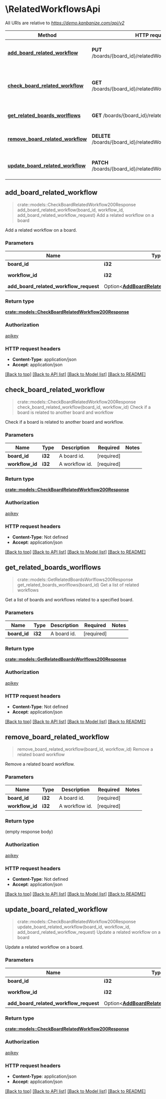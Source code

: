 # \RelatedWorkflowsApi

All URIs are relative to *https://demo.kanbanize.com/api/v2*

Method | HTTP request | Description
------------- | ------------- | -------------
[**add_board_related_workflow**](RelatedWorkflowsApi.md#add_board_related_workflow) | **PUT** /boards/{board_id}/relatedWorkflows/{workflow_id} | Add a related workflow on a board
[**check_board_related_workflow**](RelatedWorkflowsApi.md#check_board_related_workflow) | **GET** /boards/{board_id}/relatedWorkflows/{workflow_id} | Check if a board is related to another board and workflow
[**get_related_boards_worlflows**](RelatedWorkflowsApi.md#get_related_boards_worlflows) | **GET** /boards/{board_id}/relatedWorkflows | Get a list of related workflows
[**remove_board_related_workflow**](RelatedWorkflowsApi.md#remove_board_related_workflow) | **DELETE** /boards/{board_id}/relatedWorkflows/{workflow_id} | Remove a related board workflow
[**update_board_related_workflow**](RelatedWorkflowsApi.md#update_board_related_workflow) | **PATCH** /boards/{board_id}/relatedWorkflows/{workflow_id} | Update a related workflow on a board



## add_board_related_workflow

> crate::models::CheckBoardRelatedWorkflow200Response add_board_related_workflow(board_id, workflow_id, add_board_related_workflow_request)
Add a related workflow on a board

Add a related workflow on a board.

### Parameters


Name | Type | Description  | Required | Notes
------------- | ------------- | ------------- | ------------- | -------------
**board_id** | **i32** | A board id. | [required] |
**workflow_id** | **i32** | A workflow id. | [required] |
**add_board_related_workflow_request** | Option<[**AddBoardRelatedWorkflowRequest**](AddBoardRelatedWorkflowRequest.md)> |  |  |

### Return type

[**crate::models::CheckBoardRelatedWorkflow200Response**](checkBoardRelatedWorkflow_200_response.md)

### Authorization

[apikey](../README.md#apikey)

### HTTP request headers

- **Content-Type**: application/json
- **Accept**: application/json

[[Back to top]](#) [[Back to API list]](../README.md#documentation-for-api-endpoints) [[Back to Model list]](../README.md#documentation-for-models) [[Back to README]](../README.md)


## check_board_related_workflow

> crate::models::CheckBoardRelatedWorkflow200Response check_board_related_workflow(board_id, workflow_id)
Check if a board is related to another board and workflow

Check if a board is related to another board and workflow.

### Parameters


Name | Type | Description  | Required | Notes
------------- | ------------- | ------------- | ------------- | -------------
**board_id** | **i32** | A board id. | [required] |
**workflow_id** | **i32** | A workflow id. | [required] |

### Return type

[**crate::models::CheckBoardRelatedWorkflow200Response**](checkBoardRelatedWorkflow_200_response.md)

### Authorization

[apikey](../README.md#apikey)

### HTTP request headers

- **Content-Type**: Not defined
- **Accept**: application/json

[[Back to top]](#) [[Back to API list]](../README.md#documentation-for-api-endpoints) [[Back to Model list]](../README.md#documentation-for-models) [[Back to README]](../README.md)


## get_related_boards_worlflows

> crate::models::GetRelatedBoardsWorlflows200Response get_related_boards_worlflows(board_id)
Get a list of related workflows

Get a list of boards and workflows related to a specified board.

### Parameters


Name | Type | Description  | Required | Notes
------------- | ------------- | ------------- | ------------- | -------------
**board_id** | **i32** | A board id. | [required] |

### Return type

[**crate::models::GetRelatedBoardsWorlflows200Response**](getRelatedBoardsWorlflows_200_response.md)

### Authorization

[apikey](../README.md#apikey)

### HTTP request headers

- **Content-Type**: Not defined
- **Accept**: application/json

[[Back to top]](#) [[Back to API list]](../README.md#documentation-for-api-endpoints) [[Back to Model list]](../README.md#documentation-for-models) [[Back to README]](../README.md)


## remove_board_related_workflow

> remove_board_related_workflow(board_id, workflow_id)
Remove a related board workflow

Remove a related board workflow.

### Parameters


Name | Type | Description  | Required | Notes
------------- | ------------- | ------------- | ------------- | -------------
**board_id** | **i32** | A board id. | [required] |
**workflow_id** | **i32** | A workflow id. | [required] |

### Return type

 (empty response body)

### Authorization

[apikey](../README.md#apikey)

### HTTP request headers

- **Content-Type**: Not defined
- **Accept**: application/json

[[Back to top]](#) [[Back to API list]](../README.md#documentation-for-api-endpoints) [[Back to Model list]](../README.md#documentation-for-models) [[Back to README]](../README.md)


## update_board_related_workflow

> crate::models::CheckBoardRelatedWorkflow200Response update_board_related_workflow(board_id, workflow_id, add_board_related_workflow_request)
Update a related workflow on a board

Update a related workflow on a board.

### Parameters


Name | Type | Description  | Required | Notes
------------- | ------------- | ------------- | ------------- | -------------
**board_id** | **i32** | A board id. | [required] |
**workflow_id** | **i32** | A workflow id. | [required] |
**add_board_related_workflow_request** | Option<[**AddBoardRelatedWorkflowRequest**](AddBoardRelatedWorkflowRequest.md)> |  |  |

### Return type

[**crate::models::CheckBoardRelatedWorkflow200Response**](checkBoardRelatedWorkflow_200_response.md)

### Authorization

[apikey](../README.md#apikey)

### HTTP request headers

- **Content-Type**: application/json
- **Accept**: application/json

[[Back to top]](#) [[Back to API list]](../README.md#documentation-for-api-endpoints) [[Back to Model list]](../README.md#documentation-for-models) [[Back to README]](../README.md)

